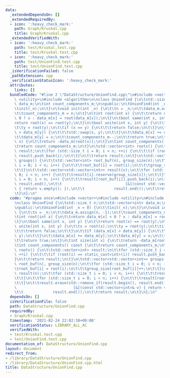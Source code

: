 ```yaml
---
data:
  _extendedDependsOn: []
  _extendedRequiredBy:
  - icon: ':heavy_check_mark:'
    path: Graph/Kruskal.cpp
    title: Graph/Kruskal.cpp
  _extendedVerifiedWith:
  - icon: ':heavy_check_mark:'
    path: test/Kruskal.test.cpp
    title: test/Kruskal.test.cpp
  - icon: ':heavy_check_mark:'
    path: test/UnionFind.test.cpp
    title: test/UnionFind.test.cpp
  _isVerificationFailed: false
  _pathExtension: cpp
  _verificationStatusIcon: ':heavy_check_mark:'
  attributes:
    links: []
  bundledCode: "#line 2 \"DataStructure/UnionFind.cpp\"\n#include <vector>\n#include\
    \ <utility>\n#include <algorithm>\n\nclass UnionFind {\n\tstd::size_t n;\n\tstd::vector<int>\
    \ data_m;\n\tint count_components_m;\n\npublic:\n\tUnionFind(int _n = 0) {\n\t\
    \tinit(_n);\n\t}\n\tvoid init(int _n) {\n\t\tn = _n;\n\t\tdata_m.assign(n, -1);\n\
    \t\tcount_components_m = n;\n\t}\n\tint root(int x) {\n\t\treturn data_m[x] <\
    \ 0 ? x : data_m[x] = root(data_m[x]);\n\t}\n\tbool same(int x, int y) {\n\t\t\
    return root(x) == root(y);\n\t}\n\tbool unite(int x, int y) {\n\t\tx = root(x);\n\
    \t\ty = root(y);\n\t\tif (x == y) {\n\t\t\treturn false;\n\t\t}\n\t\tif (data_m[x]\
    \ > data_m[y]) {\n\t\t\tstd::swap(x, y);\n\t\t}\n\t\tdata_m[x] += data_m[y];\n\
    \t\tdata_m[y] = x;\n\t\tcount_components_m--;\n\t\treturn true;\n\t}\n\tint size(int\
    \ x) {\n\t\treturn -data_m[root(x)];\n\t}\n\tint count_components() const {\n\t\
    \treturn count_components_m;\n\t}\n\tstd::vector<int> roots() {\n\t\tstd::vector<int>\
    \ result;\n\t\tfor (std::size_t i = 0; i < n; ++i) {\n\t\t\tif (root(i) == static_cast<int>(i))\
    \ result.push_back(i);\n\t\t}\n\t\treturn result;\n\t}\n\tstd::vector<std::vector<int>>\
    \ groups() {\n\t\tstd::vector<int> root_buf(n), group_size(n);\n\t\tfor (std::size_t\
    \ i = 0; i < n; i++) {\n\t\t\troot_buf[i] = root(i);\n\t\t\tgroup_size[root_buf[i]]++;\n\
    \t\t}\n\t\tstd::vector<std::vector<int>> result(n);\n\t\tfor (std::size_t i =\
    \ 0; i < n; i++) {\n\t\t\tresult[i].reserve(group_size[i]);\n\t\t}\n\t\tfor (std::size_t\
    \ i = 0; i < n; i++) {\n\t\t\tresult[root_buf[i]].push_back(i);\n\t\t}\n\t\tresult.erase(std::remove_if(result.begin(),\
    \ result.end(),\n\t\t                            [&](const std::vector<int>& v)\
    \ { return v.empty(); }),\n\t\t             result.end());\n\t\treturn result;\n\
    \t}\n};\n"
  code: "#pragma once\n#include <vector>\n#include <utility>\n#include <algorithm>\n\
    \nclass UnionFind {\n\tstd::size_t n;\n\tstd::vector<int> data_m;\n\tint count_components_m;\n\
    \npublic:\n\tUnionFind(int _n = 0) {\n\t\tinit(_n);\n\t}\n\tvoid init(int _n)\
    \ {\n\t\tn = _n;\n\t\tdata_m.assign(n, -1);\n\t\tcount_components_m = n;\n\t}\n\
    \tint root(int x) {\n\t\treturn data_m[x] < 0 ? x : data_m[x] = root(data_m[x]);\n\
    \t}\n\tbool same(int x, int y) {\n\t\treturn root(x) == root(y);\n\t}\n\tbool\
    \ unite(int x, int y) {\n\t\tx = root(x);\n\t\ty = root(y);\n\t\tif (x == y) {\n\
    \t\t\treturn false;\n\t\t}\n\t\tif (data_m[x] > data_m[y]) {\n\t\t\tstd::swap(x,\
    \ y);\n\t\t}\n\t\tdata_m[x] += data_m[y];\n\t\tdata_m[y] = x;\n\t\tcount_components_m--;\n\
    \t\treturn true;\n\t}\n\tint size(int x) {\n\t\treturn -data_m[root(x)];\n\t}\n\
    \tint count_components() const {\n\t\treturn count_components_m;\n\t}\n\tstd::vector<int>\
    \ roots() {\n\t\tstd::vector<int> result;\n\t\tfor (std::size_t i = 0; i < n;\
    \ ++i) {\n\t\t\tif (root(i) == static_cast<int>(i)) result.push_back(i);\n\t\t\
    }\n\t\treturn result;\n\t}\n\tstd::vector<std::vector<int>> groups() {\n\t\tstd::vector<int>\
    \ root_buf(n), group_size(n);\n\t\tfor (std::size_t i = 0; i < n; i++) {\n\t\t\
    \troot_buf[i] = root(i);\n\t\t\tgroup_size[root_buf[i]]++;\n\t\t}\n\t\tstd::vector<std::vector<int>>\
    \ result(n);\n\t\tfor (std::size_t i = 0; i < n; i++) {\n\t\t\tresult[i].reserve(group_size[i]);\n\
    \t\t}\n\t\tfor (std::size_t i = 0; i < n; i++) {\n\t\t\tresult[root_buf[i]].push_back(i);\n\
    \t\t}\n\t\tresult.erase(std::remove_if(result.begin(), result.end(),\n\t\t   \
    \                         [&](const std::vector<int>& v) { return v.empty(); }),\n\
    \t\t             result.end());\n\t\treturn result;\n\t}\n};\n"
  dependsOn: []
  isVerificationFile: false
  path: DataStructure/UnionFind.cpp
  requiredBy:
  - Graph/Kruskal.cpp
  timestamp: '2021-02-24 22:02:38+09:00'
  verificationStatus: LIBRARY_ALL_AC
  verifiedWith:
  - test/Kruskal.test.cpp
  - test/UnionFind.test.cpp
documentation_of: DataStructure/UnionFind.cpp
layout: document
redirect_from:
- /library/DataStructure/UnionFind.cpp
- /library/DataStructure/UnionFind.cpp.html
title: DataStructure/UnionFind.cpp
---
```

